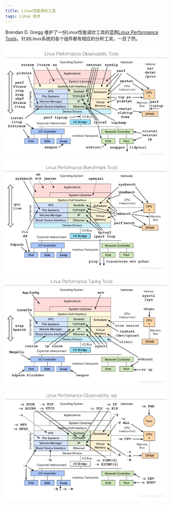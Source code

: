 ```yaml
---
title: Linux性能调优工具
tags: Linux 技术
---
```


Brendan D. Gregg 维护了一份Linux性能调优工具的蓝图[Linux Performance Tools](http://www.brendangregg.com/linuxperf.html)，针对Linux系统的各个组件都有相应的分析工具，一目了然。

![](/assets/blog-images/linux_observability_tools.jpg)
![](/assets/blog-images/linux_benchmarking_tools.jpg)
![](/assets/blog-images/linux_tuning_tools.jpg)
![](/assets/blog-images/linux_observability_sar.jpg)
